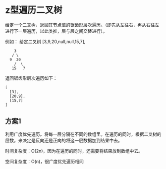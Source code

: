 # z型遍历二叉树

给定一个二叉树，返回其节点值的锯齿形层次遍历。（即先从左往右，再从右往左进行下一层遍历，以此类推，层与层之间交替进行）。

例如：
给定二叉树 [3,9,20,null,null,15,7],

```
    3
   / \
  9  20
    /  \
   15   7
```

返回锯齿形层次遍历如下：

```
[
  [3],
  [20,9],
  [15,7]
]
```

## 方案1

利用广度优先遍历。将每一层分隔在不同的数组里。在遍历的同时，根据二叉树的层数，来决定是反向还是正向的将这一层数据加到结果中去。

时间复杂度：O(2n)，因为在遍历的同时，还需要将结果放到数组中去。

空间复杂度：O(n)，很广度优先遍历相同




